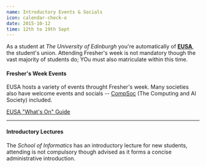 ```yaml
---
name: Introductory Events & Socials
icon: calendar-check-o
date: 2015-10-12
time: 12th to 19th Sept
---
```


<!-- 
Were using image in Front Matter
image: whats-on.png 
-->

As a student at *The University of Edinburgh* you're automatically of [**EUSA**](https://www.eusa.ed.ac.uk), the
student's union. Attending Fresher's week is not mandatory though the vast majority
of students do; YOu must also matriculate within  this time.

#### Fresher's Week Events

EUSA hosts a variety of events throught Fresher's week. Many societies also have welcome 
events and socials -- [CompSoc](http://comp-soc.com) (The Computing and AI Society) included.

<a href="" class="btn btn-default">
    EUSA "What's On" Guide
</a>

---

#### Introductory Lectures

The *School of Informatics* has an introductory lecture for new students, attending is not compulsory
though advised as it forms a concise administrative introduction.


